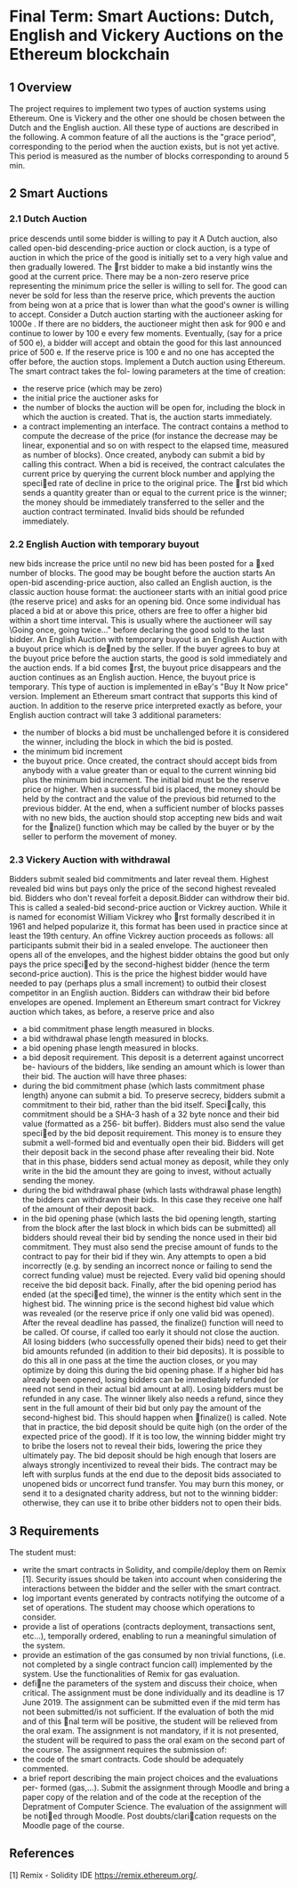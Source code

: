 # Final Term: Smart Auctions: Dutch, English and Vickery Auctions on the Ethereum blockchain

## 1 Overview
The project requires to implement two types of auction systems using Ethereum.
One is Vickery and the other one should be chosen between the Dutch and the
English auction. All these type of auctions are described in the following. A common
feature of all the auctions is the "grace period", corresponding to the period when
the auction exists, but is not yet active. This period is measured as the number of
blocks corresponding to around 5 min.
## 2 Smart Auctions
### 2.1 Dutch Auction
price descends until some bidder is willing to pay it
A Dutch auction, also called open-bid descending-price auction or clock auction, is a
type of auction in which the price of the good is initially set to a very high value and
then gradually lowered. The rst bidder to make a bid instantly wins the good at
the current price. There may be a non-zero reserve price representing the minimum
price the seller is willing to sell for. The good can never be sold for less than the
reserve price, which prevents the auction from being won at a price that is lower
than what the good's owner is willing to accept. Consider a Dutch auction starting
with the auctioneer asking for 1000e . If there are no bidders, the auctioneer might
then ask for 900 e and continue to lower by 100 e every few moments. Eventually,
(say for a price of 500 e), a bidder will accept and obtain the good for this last
announced price of 500 e. If the reserve price is 100 e and no one has accepted the
offer before, the auction stops.
Implement a Dutch auction using Ethereum. The smart contract takes the fol-
lowing parameters at the time of creation:
- the reserve price (which may be zero)
- the initial price the auctioner asks for
- the number of blocks the auction will be open for, including the block in which
the auction is created. That is, the auction starts immediately.
- a contract implementing an interface. The contract contains a method to
compute the decrease of the price (for instance the decrease may be linear,
exponential and so on with respect to the elapsed time, measured as number
of blocks).
Once created, anybody can submit a bid by calling this contract. When a bid is
received, the contract calculates the current price by querying the current block
number and applying the specied rate of decline in price to the original price. The
rst bid which sends a quantity greater than or equal to the current price is the
winner; the money should be immediately transferred to the seller and the auction
contract terminated. Invalid bids should be refunded immediately.
### 2.2 English Auction with temporary buyout
new bids increase the price until no new bid has been posted for a xed
number of blocks. The good may be bought before the auction starts
An open-bid ascending-price auction, also called an English auction, is the classic
auction house format: the auctioneer starts with an initial good price (the reserve
price) and asks for an opening bid. Once some individual has placed a bid at or
above this price, others are free to offer a higher bid within a short time interval.
This is usually where the auctioneer will say \Going once, going twice..." before
declaring the good sold to the last bidder.
An English Auction with temporary buyout is an English Auction with a buyout
price which is dened by the seller. If the buyer agrees to buy at the buyout price
before the auction starts, the good is sold immediately and the auction ends. If a
bid comes rst, the buyout price disappears and the auction continues as an English
auction. Hence, the buyout price is temporary. This type of auction is implemented
in eBay's "Buy It Now price" version.
Implement an Ethereum smart contract that supports this kind of auction. In
addition to the reserve price interpreted exactly as before, your English auction
contract will take 3 additional parameters:
- the number of blocks a bid must be unchallenged before it is considered the
winner, including the block in which the bid is posted.
- the minimum bid increment
- the buyout price.
Once created, the contract should accept bids from anybody with a value greater
than or equal to the current winning bid plus the minimum bid increment. The
initial bid must be the reserve price or higher. When a successful bid is placed, the
money should be held by the contract and the value of the previous bid returned
to the previous bidder. At the end, when a sufficient number of blocks passes with
no new bids, the auction should stop accepting new bids and wait for the nalize()
function which may be called by the buyer or by the seller to perform the movement
of money.
### 2.3 Vickery Auction with withdrawal
Bidders submit sealed bid commitments and later reveal them. Highest
revealed bid wins but pays only the price of the second highest revealed
bid. Bidders who don't reveal forfeit a deposit.Bidder can withdrow
their bid.
This is called a sealed-bid second-price auction or Vickrey auction. While it is named
for economist William Vickrey who rst formally described it in 1961 and helped
popularize it, this format has been used in practice since at least the 19th century.
An offine Vickrey auction proceeds as follows: all participants submit their bid in
a sealed envelope. The auctioneer then opens all of the envelopes, and the highest
bidder obtains the good but only pays the price specied by the second-highest
bidder (hence the term second-price auction). This is the price the highest bidder
would have needed to pay (perhaps plus a small increment) to outbid their closest
competitor in an English auction. Bidders can withdraw their bid before envelopes
are opened.
Implement an Ethereum smart contract for Vickrey auction which takes, as
before, a reserve price and also
- a bid commitment phase length measured in blocks.
- a bid withdrawal phase length measured in blocks.
- a bid opening phase length measured in blocks.
- a bid deposit requirement. This deposit is a deterrent against uncorrect be-
haviours of the bidders, like sending an amount which is lower than their bid.
The auction will have three phases:
- during the bid commitment phase (which lasts commitment phase length)
anyone can submit a bid. To preserve secrecy, bidders submit a commitment
to their bid, rather than the bid itself. Specically, this commitment should
be a SHA-3 hash of a 32 byte nonce and their bid value (formatted as a 256-
bit buffer). Bidders must also send the value specied by the bid deposit
requirement. This money is to ensure they submit a well-formed bid and
eventually open their bid. Bidders will get their deposit back in the second
phase after revealing their bid. Note that in this phase, bidders send actual
money as deposit, while they only write in the bid the amount they are going
to invest, without actually sending the money.
- during the bid withdrawal phase (which lasts withdrawal phase length) the
bidders can withdrawn their bids. In this case they receive one half of the
amount of their deposit back.
- in the bid opening phase (which lasts the bid opening length, starting from the
block after the last block in which bids can be submitted) all bidders should
reveal their bid by sending the nonce used in their bid commitment. They
must also send the precise amount of funds to the contract to pay for their
bid if they win. Any attempts to open a bid incorrectly (e.g. by sending an
incorrect nonce or failing to send the correct funding value) must be rejected.
Every valid bid opening should receive the bid deposit back.
Finally, after the bid opening period has ended (at the specied time), the winner
is the entity which sent in the highest bid. The winning price is the second highest
bid value which was revealed (or the reserve price if only one valid bid was opened).
After the reveal deadline has passed, the finalize() function will need to be called.
Of course, if called too early it should not close the auction.
All losing bidders (who successfully opened their bids) need to get their bid
amounts refunded (in addition to their bid deposits). It is possible to do this all in
one pass at the time the auction closes, or you may optimize by doing this during
the bid opening phase. If a higher bid has already been opened, losing bidders
can be immediately refunded (or need not send in their actual bid amount at all).
Losing bidders must be refunded in any case. The winner likely also needs a refund,
since they sent in the full amount of their bid but only pay the amount of the
second-highest bid. This should happen when finalize() is called.
Note that in practice, the bid deposit should be quite high (on the order of
the expected price of the good). If it is too low, the winning bidder might try to
bribe the losers not to reveal their bids, lowering the price they ultimately pay. The
bid deposit should be high enough that losers are always strongly incentivized to
reveal their bids. The contract may be left with surplus funds at the end due to
the deposit bids associated to unopened bids or uncorrect fund transfer. You may
burn this money, or send it to a designated charity address, but not to the winning
bidder: otherwise, they can use it to bribe other bidders not to open their bids.
## 3 Requirements
The student must:
- write the smart contracts in Solidity, and compile/deploy them on Remix [1].
Security issues should be taken into account when considering the interactions
between the bidder and the seller with the smart contract.
- log important events generated by contracts notifying the outcome of a set of
operations. The student may choose which operations to consider.
- provide a list of operations (contracts deployment, transactions sent, etc...),
temporally ordered, enabling to run a meaningful simulation of the system.
- provide an estimation of the gas consumed by non trivial functions, (i.e. not
completed by a single contract funcion call) implemented by the system. Use
the functionalities of Remix for gas evaluation.
- define the parameters of the system and discuss their choice, when critical.
The assignment must be done individually and its deadline is 17 June 2019. The
assignment can be submitted even if the mid term has not been submitted/is not
sufficient. If the evaluation of both the mid and of this nal term will be positive,
the student will be relieved from the oral exam. The assignment is not mandatory, if
it is not presented, the student will be required to pass the oral exam on the second
part of the course. The assignment requires the submission of:
- the code of the smart contracts. Code should be adequately commented.
- a brief report describing the main project choices and the evaluations per-
formed (gas,...).
Submit the assignment through Moodle and bring a paper copy of the relation and of
the code at the reception of the Depratment of Computer Science. The evaluation of
the assignment will be notied through Moodle. Post doubts/clarication requests
on the Moodle page of the course.
## References
[1] Remix - Solidity IDE https://remix.ethereum.org/.
